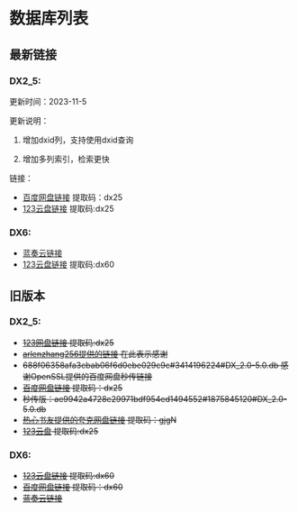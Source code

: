 # 数据库列表
## 最新链接

### DX2_5:

更新时间：2023-11-5

更新说明：

1. 增加dxid列，支持使用dxid查询

2. 增加多列索引，检索更快

链接：

- [百度网盘链接](链接：https://pan.baidu.com/s/1IJWg_qHGy-d3WelIU2KSLg?pwd=dx25) 提取码：dx25
- [123云盘链接](https://www.123pan.com/s/oNv9-wVI2.html) 提取码:dx25


### DX6:

- [蓝奏云链接](https://xmy521.lanzouw.com/iFD4d1dtrm5i)
- [123云盘链接](https://www.123pan.com/s/oNv9-MVI2.html) 提取码:dx60

## 旧版本
### DX2_5:
- ~~[123网盘链接](https://www.123pan.com/s/oNv9-zWI2.html)  提取码:dx25~~
- ~~[arlenzhang256提供的链接](https://cloud.zyuan.xyz/s/kR5s6) 在此表示感谢~~
- ~~688f06358afa3ebab06f6d0ebe029c9c#3414196224#DX_2.0-5.0.db    感谢OpenSSL提供的百度网盘秒传链接~~
- ~~[百度网盘链接](https://pan.baidu.com/s/1I10grt-by9EVBO93Uk12wQ?pwd=dx25)  提取码：dx25~~
- ~~秒传版：ae9942a4728e29971bdf954ed1494552#1875845120#DX_2.0-5.0.db~~
- ~~[热心书友提供的夸克网盘链接](https://pan.quark.cn/s/a87f586373fd) 提取码：gjgN~~
- ~~[123云盘](https://www.123pan.com/s/oNv9-DLI2.html)  提取码:dx25~~

### DX6:
- ~~[123云盘链接](https://www.123pan.com/s/oNv9-NLI2.html)  提取码:dx60~~
- ~~[百度网盘链接](https://pan.baidu.com/s/1E9zVJG2Ta43w7zeRnq8xAQ?pwd=dx60)  提取码：dx60~~
- ~~[蓝奏云链接](https://xmy521.lanzouw.com/irSYX1d5lgcj)~~